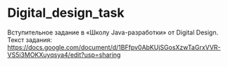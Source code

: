# Digital_design_task
Вступительное задание в «Школу Java-разработки» от Digital Design.
Текст задания: https://docs.google.com/document/d/1BFfpv0AbKUjSGosXzwTaGrxVVR-VS5i3MOKXuyqsya4/edit?usp=sharing

